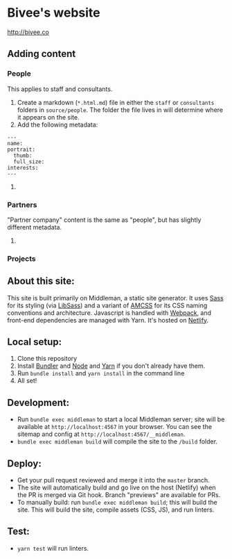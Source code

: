 # Bivee's website
http://bivee.co

## Adding content

### People

This applies to staff and consultants.

1. Create a markdown (`*.html.md`) file in either the `staff` or `consultants` folders in `source/people`. The folder the file lives in will determine where it appears on the site.
1. Add the following metadata:
````
---
name:
portrait:
  thumb:
  full_size:
interests:
---
````
1.

### Partners

"Partner company" content is the same as "people", but has slightly different metadata.

1.

### Projects

## About this site:

This site is built primarily on Middleman, a static site generator. It uses [Sass](http://sass-lang.com) for its styling (via [LibSass](https://github.com/sass/sassc-ruby)) and a variant of [AMCSS](https://amcss.github.io) for its CSS naming conventions and architecture. Javascript is handled with [Webpack](https://webpack.js.org), and front-end dependencies are managed with Yarn. It's hosted on [Netlify](http://netlify.com).

## Local setup:

1. Clone this repository
2. Install [Bundler](http://bundler.io) and [Node](https://nodejs.org/en/) and [Yarn](http://yarnpkg.com) if you don't already have them.
3. Run `bundle install` and `yarn install` in the command line
4. All set!

## Development:

- Run `bundle exec middleman` to start a local Middleman server; site will be available at `http://localhost:4567` in your browser. You can see the sitemap and config at `http://localhost:4567/__middleman`.
- `bundle exec middleman build` will compile the site to the `/build` folder.

## Deploy:

- Get your pull request reviewed and merge it into the `master` branch.
- The site will automatically build and go live on the host (Netlify) when the PR is merged via Git hook. Branch "previews" are available for PRs.
- To manually build: run `bundle exec middleman build`; this will build the site. This will build the site, compile assets (CSS, JS), and run linters.

## Test:

- `yarn test` will run linters.
